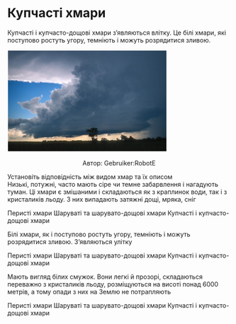 # Купчасті хмари

<span class="p1">Купчасті</span> і <span class="p1">купчасто-дощові</span> хмари з’являються влітку. Це білі
хмари, які поступово ростуть угору, темніють і можуть розрядитися
зливою.

<div class="center">
<img class="center" src="10.png" width="360">
<p align="center">Автор: <span class="p1">Gebruiker:RobotE</span></p>
</div>

<quiz>
<question>
<p>Установіть відповідність між видом хмар та їх описом<br>
Низькі, потужні, часто мають сіре чи темне забарвлення і нагадують туман. Ці хмари є змішаними і складаються як з краплинок води, так і з кристаликів льоду. З них випадають затяжні дощі, мряка, сніг</p>
<answer>Перисті хмари</answer>
<answer correct>Шаруваті та шарувато-дощові хмари</answer>
<answer>Купчасті і купчасто-дощові хмари</answer>
</question>
<question>
<p>Білі хмари, як і поступово ростуть угору, темніють і можуть розрядитися зливою. З’являються улітку</p>
<answer>Перисті хмари</answer>
<answer>Шаруваті та шарувато-дощові хмари</answer>
<answer correct>Купчасті і купчасто-дощові хмари</answer>
</question>
<question>
<p>Мають вигляд білих смужок. Вони легкі й прозорі, складаються переважно з кристаликів льоду, розміщуються на висоті понад 6000 метрів, а тому опади з них на Землю не потрапляють</p>
<answer correct>Перисті хмари</answer>
<answer>Шаруваті та шарувато-дощові хмари</answer>
<answer>Купчасті і купчасто-дощові хмари</answer>
</question>
</quiz>